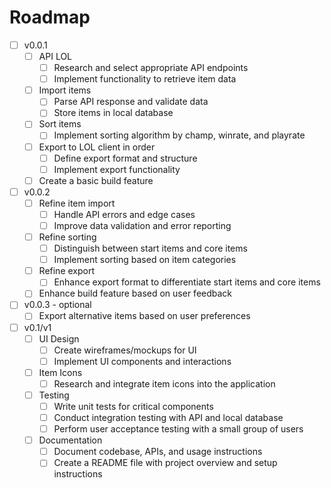 # Roadmap

- [ ] v0.0.1
  - [ ] API LOL
    - [ ] Research and select appropriate API endpoints
    - [ ] Implement functionality to retrieve item data
  - [ ] Import items
    - [ ] Parse API response and validate data
    - [ ] Store items in local database
  - [ ] Sort items
    - [ ] Implement sorting algorithm by champ, winrate, and playrate
  - [ ] Export to LOL client in order
    - [ ] Define export format and structure
    - [ ] Implement export functionality
  - [ ] Create a basic build feature
  
- [ ] v0.0.2
  - [ ] Refine item import
    - [ ] Handle API errors and edge cases
    - [ ] Improve data validation and error reporting
  - [ ] Refine sorting
    - [ ] Distinguish between start items and core items
    - [ ] Implement sorting based on item categories
  - [ ] Refine export
    - [ ] Enhance export format to differentiate start items and core items
  - [ ] Enhance build feature based on user feedback
  
- [ ] v0.0.3 - optional
  - [ ] Export alternative items based on user preferences
  
- [ ] v0.1/v1
  - [ ] UI Design
    - [ ] Create wireframes/mockups for UI
    - [ ] Implement UI components and interactions
  - [ ] Item Icons
    - [ ] Research and integrate item icons into the application
  - [ ] Testing
    - [ ] Write unit tests for critical components
    - [ ] Conduct integration testing with API and local database
    - [ ] Perform user acceptance testing with a small group of users
  - [ ] Documentation
    - [ ] Document codebase, APIs, and usage instructions
    - [ ] Create a README file with project overview and setup instructions